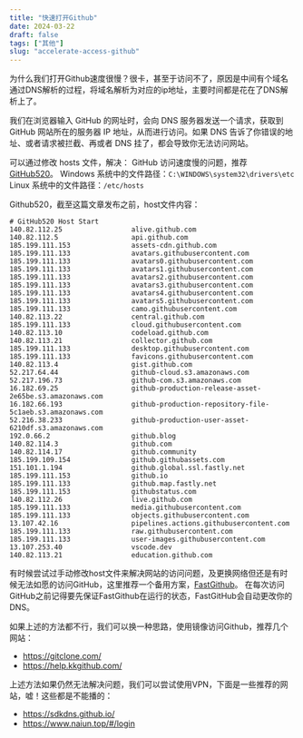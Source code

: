 ```yaml
---
title: "快速打开Github"
date: 2024-03-22
draft: false
tags: ["其他"]
slug: "accelerate-access-github"
---
```


为什么我们打开Github速度很慢？很卡，甚至于访问不了，原因是中间有个域名通过DNS解析的过程，将域名解析为对应的ip地址，主要时间都是花在了DNS解析上了。

我们在浏览器输入 GitHub 的网址时，会向 DNS 服务器发送一个请求，获取到 GitHub 网站所在的服务器 IP 地址，从而进行访问。如果 DNS 告诉了你错误的地址、或者请求被拦截、再或者 DNS 挂了，都会导致你无法访问网站。

可以通过修改 hosts 文件，解决： GitHub 访问速度慢的问题，推荐[GitHub520](https://github.com/521xueweihan/GitHub520)。
Windows 系统中的文件路径：`C:\WINDOWS\system32\drivers\etc`
Linux 系统中的文件路径：`/etc/hosts`

Github520，截至这篇文章发布之前，host文件内容：
```text
# GitHub520 Host Start
140.82.112.25                 alive.github.com
140.82.112.5                  api.github.com
185.199.111.153               assets-cdn.github.com
185.199.111.133               avatars.githubusercontent.com
185.199.111.133               avatars0.githubusercontent.com
185.199.111.133               avatars1.githubusercontent.com
185.199.111.133               avatars2.githubusercontent.com
185.199.111.133               avatars3.githubusercontent.com
185.199.111.133               avatars4.githubusercontent.com
185.199.111.133               avatars5.githubusercontent.com
185.199.111.133               camo.githubusercontent.com
140.82.113.22                 central.github.com
185.199.111.133               cloud.githubusercontent.com
140.82.113.10                 codeload.github.com
140.82.113.21                 collector.github.com
185.199.111.133               desktop.githubusercontent.com
185.199.111.133               favicons.githubusercontent.com
140.82.113.4                  gist.github.com
52.217.64.44                  github-cloud.s3.amazonaws.com
52.217.196.73                 github-com.s3.amazonaws.com
16.182.69.25                  github-production-release-asset-2e65be.s3.amazonaws.com
16.182.66.193                 github-production-repository-file-5c1aeb.s3.amazonaws.com
52.216.38.233                 github-production-user-asset-6210df.s3.amazonaws.com
192.0.66.2                    github.blog
140.82.114.3                  github.com
140.82.114.17                 github.community
185.199.109.154               github.githubassets.com
151.101.1.194                 github.global.ssl.fastly.net
185.199.111.153               github.io
185.199.111.133               github.map.fastly.net
185.199.111.153               githubstatus.com
140.82.112.26                 live.github.com
185.199.111.133               media.githubusercontent.com
185.199.111.133               objects.githubusercontent.com
13.107.42.16                  pipelines.actions.githubusercontent.com
185.199.111.133               raw.githubusercontent.com
185.199.111.133               user-images.githubusercontent.com
13.107.253.40                 vscode.dev
140.82.113.21                 education.github.com
```

有时候尝试过手动修改host文件来解决网站的访问问题，及更换网络但还是有时候无法如愿的访问GitHub，这里推荐一个备用方案，[FastGithub](https://github.com/WangGithubUser/FastGithub/releases)。
在每次访问GitHub之前记得要先保证FastGithub在运行的状态，FastGitHub会自动更改你的DNS。

如果上述的方法都不行，我们可以换一种思路，使用镜像访问Github，推荐几个网站：
- https://gitclone.com/
- https://help.kkgithub.com/

上述方法如果仍然无法解决问题，我们可以尝试使用VPN，下面是一些推荐的网站，嘘！这些都是不能播的：
- https://sdkdns.github.io/
- https://www.naiun.top/#/login



